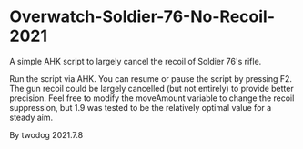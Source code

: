 # Overwatch-Soldier-76-No-Recoil-2021
A simple AHK script to largely cancel the recoil of Soldier 76's rifle. 

Run the script via AHK. You can resume or pause the script by pressing F2. 
The gun recoil could be largely cancelled (but not entirely) to provide better precision. Feel free to modify the moveAmount variable to change the recoil suppression, but 1.9 was tested to be the relatively optimal value for a steady aim. 

By twodog
2021.7.8
